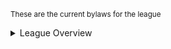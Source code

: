 <small> These are the current bylaws for the league </small>

<details>
<summary>  League Overview  </summary>

<b>Platform</b> – Sleeper
<br>
<b>Number of teams</b> – 12
<br>
<b>Format</b> – Dynasty


</details>